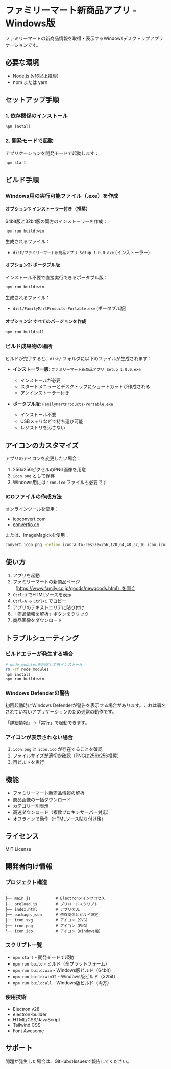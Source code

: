 # ファミリーマート新商品アプリ - Windows版

ファミリーマートの新商品情報を取得・表示するWindowsデスクトップアプリケーションです。

## 必要な環境

- Node.js (v16以上推奨)
- npm または yarn

## セットアップ手順

### 1. 依存関係のインストール

```bash
npm install
```

### 2. 開発モードで起動

アプリケーションを開発モードで起動します：

```bash
npm start
```

## ビルド手順

### Windows用の実行可能ファイル（.exe）を作成

#### オプション1: インストーラー付き（推奨）

64bit版と32bit版の両方のインストーラーを作成：

```bash
npm run build:win
```

生成されるファイル：
- `dist/ファミリーマート新商品アプリ Setup 1.0.0.exe` (インストーラー)

#### オプション2: ポータブル版

インストール不要で直接実行できるポータブル版：

```bash
npm run build:win
```

生成されるファイル：
- `dist/FamilyMartProducts-Portable.exe` (ポータブル版)

#### オプション3: すべてのバージョンを作成

```bash
npm run build:all
```

### ビルド成果物の場所

ビルドが完了すると、`dist/` フォルダに以下のファイルが生成されます：

- **インストーラー版**: `ファミリーマート新商品アプリ Setup 1.0.0.exe`
  - インストールが必要
  - スタートメニューとデスクトップにショートカットが作成される
  - アンインストーラー付き

- **ポータブル版**: `FamilyMartProducts-Portable.exe`
  - インストール不要
  - USBメモリなどで持ち運び可能
  - レジストリを汚さない

## アイコンのカスタマイズ

アプリのアイコンを変更したい場合：

1. 256x256ピクセルのPNG画像を用意
2. `icon.png` として保存
3. Windows用には `icon.ico` ファイルも必要です

### ICOファイルの作成方法

オンラインツールを使用：
- [icoconvert.com](https://icoconvert.com/)
- [convertio.co](https://convertio.co/ja/png-ico/)

または、ImageMagickを使用：

```bash
convert icon.png -define icon:auto-resize=256,128,64,48,32,16 icon.ico
```

## 使い方

1. アプリを起動
2. ファミリーマートの新商品ページ（https://www.family.co.jp/goods/newgoods.html）を開く
3. `Ctrl+U` でHTMLソースを表示
4. `Ctrl+A` → `Ctrl+C` でコピー
5. アプリのテキストエリアに貼り付け
6. 「商品情報を解析」ボタンをクリック
7. 商品画像をダウンロード

## トラブルシューティング

### ビルドエラーが発生する場合

```bash
# node_modulesを削除して再インストール
rm -rf node_modules
npm install
npm run build:win
```

### Windows Defenderの警告

初回起動時にWindows Defenderが警告を表示する場合があります。これは署名されていないアプリケーションのため通常の動作です。

「詳細情報」→「実行」で起動できます。

### アイコンが表示されない場合

1. `icon.png` と `icon.ico` が存在することを確認
2. ファイルサイズが適切か確認（PNGは256x256推奨）
3. 再ビルドを実行

## 機能

- ファミリーマート新商品情報の解析
- 商品画像の一括ダウンロード
- カテゴリー別表示
- 高速ダウンロード（複数プロキシサーバー対応）
- オフラインで動作（HTMLソース貼り付け後）

## ライセンス

MIT License

## 開発者向け情報

### プロジェクト構造

```
.
├── main.js           # Electronメインプロセス
├── preload.js        # プリロードスクリプト
├── index.html        # アプリのUI
├── package.json      # 依存関係とビルド設定
├── icon.svg          # アイコン（SVG）
├── icon.png          # アイコン（PNG）
└── icon.ico          # アイコン（Windows用）
```

### スクリプト一覧

- `npm start` - 開発モードで起動
- `npm run build` - ビルド（全プラットフォーム）
- `npm run build:win` - Windows版ビルド（64bit）
- `npm run build:win32` - Windows版ビルド（32bit）
- `npm run build:all` - Windows版ビルド（両方）

### 使用技術

- Electron v28
- electron-builder
- HTML/CSS/JavaScript
- Tailwind CSS
- Font Awesome

## サポート

問題が発生した場合は、GitHubのIssuesで報告してください。
